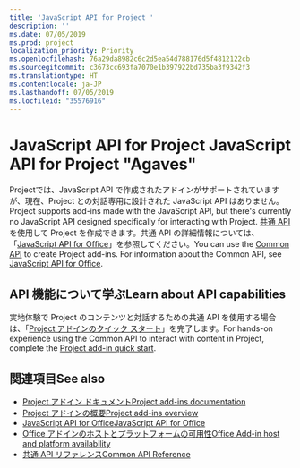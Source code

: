 ```yaml
---
title: 'JavaScript API for Project '
description: ''
ms.date: 07/05/2019
ms.prod: project
localization_priority: Priority
ms.openlocfilehash: 76a29da8982c6c2d5ea54d788176d5f4812122cb
ms.sourcegitcommit: c3673cc693fa7070e1b397922bd735ba3f9342f3
ms.translationtype: HT
ms.contentlocale: ja-JP
ms.lasthandoff: 07/05/2019
ms.locfileid: "35576916"
---
```

# <a name="javascript-api-for-project"></a><span data-ttu-id="d2d44-102">JavaScript API for Project </span><span class="sxs-lookup"><span data-stu-id="d2d44-102">JavaScript API for Project "Agaves"</span></span>

<span data-ttu-id="d2d44-103">Projectでは、JavaScript API で作成されたアドインがサポートされていますが、現在、Project との対話専用に設計された JavaScript API はありません。</span><span class="sxs-lookup"><span data-stu-id="d2d44-103">Project supports add-ins made with the JavaScript API, but there's currently no JavaScript API designed specifically for interacting with Project.</span></span> <span data-ttu-id="d2d44-104">[共通 API](/javascript/api/office)を使用して Project を作成できます。共通 API の詳細情報については、「[JavaScript API for Office](../javascript-api-for-office.md)」を参照してください。</span><span class="sxs-lookup"><span data-stu-id="d2d44-104">You can use the [Common API](/javascript/api/office) to create Project add-ins. For information about the Common API, see [JavaScript API for Office](../javascript-api-for-office.md).</span></span> 

## <a name="learn-about-api-capabilities"></a><span data-ttu-id="d2d44-105">API 機能について学ぶ</span><span class="sxs-lookup"><span data-stu-id="d2d44-105">Learn about API capabilities</span></span>

<span data-ttu-id="d2d44-106">実地体験で Project のコンテンツと対話するための共通 API を使用する場合は、「[Project アドインのクイック スタート](../../quickstarts/project-quickstart.md)」を完了します。</span><span class="sxs-lookup"><span data-stu-id="d2d44-106">For hands-on experience using the Common API to interact with content in Project, complete the [Project add-in quick start](../../quickstarts/project-quickstart.md).</span></span> 

## <a name="see-also"></a><span data-ttu-id="d2d44-107">関連項目</span><span class="sxs-lookup"><span data-stu-id="d2d44-107">See also</span></span>

- [<span data-ttu-id="d2d44-108">Project アドイン ドキュメント</span><span class="sxs-lookup"><span data-stu-id="d2d44-108">Project add-ins documentation</span></span>](../../project/index.md)
- [<span data-ttu-id="d2d44-109">Project アドインの概要</span><span class="sxs-lookup"><span data-stu-id="d2d44-109">Project add-ins overview</span></span>](../../project/project-add-ins.md)
- [<span data-ttu-id="d2d44-110">JavaScript API for Office</span><span class="sxs-lookup"><span data-stu-id="d2d44-110">JavaScript API for Office</span></span>](../javascript-api-for-office.md)
- [<span data-ttu-id="d2d44-111">Office アドインのホストとプラットフォームの可用性</span><span class="sxs-lookup"><span data-stu-id="d2d44-111">Office Add-in host and platform availability</span></span>](../../overview/office-add-in-availability.md)
- [<span data-ttu-id="d2d44-112">共通 API リファレンス</span><span class="sxs-lookup"><span data-stu-id="d2d44-112">Common API Reference</span></span>](/javascript/api/office)